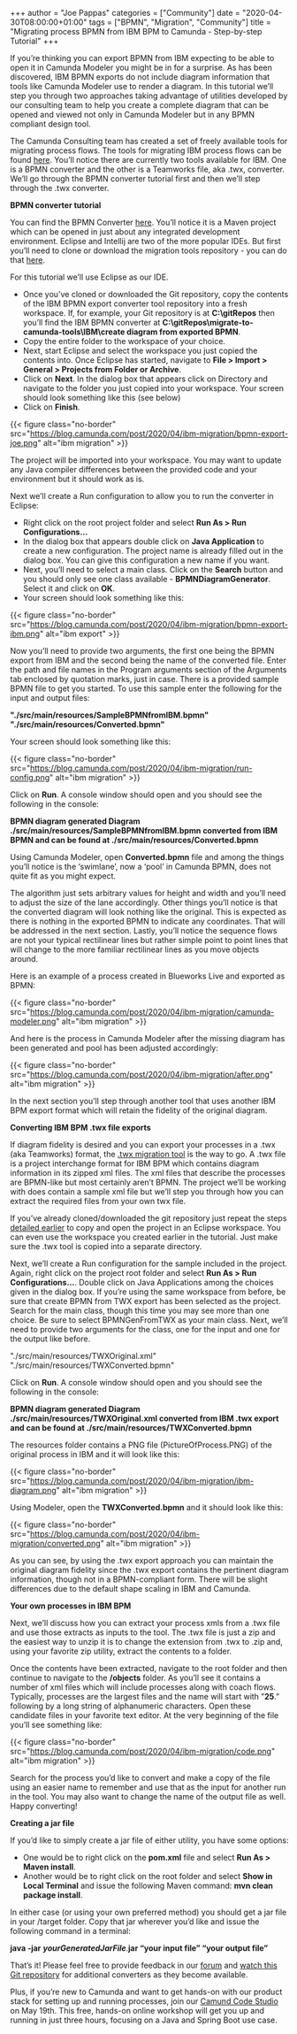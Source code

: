 +++
author = "Joe Pappas"
categories = ["Community"]
date = "2020-04-30T08:00:00+01:00"
tags = ["BPMN", "Migration", "Community"]
title = "Migrating process BPMN from IBM BPM to Camunda - Step-by-step Tutorial"
+++

If you’re thinking you can export BPMN from IBM expecting to be able to open it in Camunda Modeler you might be in for a surprise. As has been discovered, IBM BPMN exports do not include diagram information that tools like Camunda Modeler use to render a diagram. In this tutorial we’ll step you through two approaches taking advantage of utilities developed by our consulting team to help you create a complete diagram that can be opened and viewed not only in Camunda Modeler but in any BPMN compliant design tool.

<!--more-->

The Camunda Consulting team has created a set of freely available tools for migrating process flows. The tools for migrating IBM process flows can be found [here](https://github.com/camunda-consulting/migrate-to-camunda-tools/tree/master/IBM). You’ll notice there are currently two tools available for IBM. One is a BPMN converter and the other is a Teamworks file, aka .twx, converter. We’ll go through the BPMN converter tutorial first and then we’ll step through the .twx converter.

__BPMN converter tutorial__

You can find the BPMN Converter [here](https://github.com/camunda-consulting/migrate-to-camunda-tools/tree/master/IBM/create%20diagram%20from%20exported%20BPMN). You’ll notice it is a Maven project which can be opened in just about any integrated development environment. Eclipse and Intellij are two of the more popular IDEs. But first you’ll need to clone or download the migration tools repository - you can do that [here](https://github.com/camunda-consulting/migrate-to-camunda-tools).

For this tutorial we’ll use Eclipse as our IDE.

- Once you’ve cloned or downloaded the Git repository, copy the contents of the IBM BPMN export converter tool repository into a fresh workspace. If, for example, your Git repository is at __C:\gitRepos__ then you’ll find the IBM BPMN converter at __C:\gitRepos\migrate-to-camunda-tools\IBM\create diagram from exported BPMN__.
- Copy the entire folder to the workspace of your choice.
- Next, start Eclipse and select the workspace you just copied the contents into. Once Eclipse has started, navigate to __File > Import > General > Projects from Folder or Archive__.
- Click on __Next__. In the dialog box that appears click on Directory and navigate to the folder you just copied into your workspace. Your screen should look something like this (see below)
- Click on __Finish__.

{{< figure class="no-border" src="https://blog.camunda.com/post/2020/04/ibm-migration/bpmn-export-joe.png" alt="ibm migration" >}}

The project will be imported into your workspace. You may want to update any Java compiler differences between the provided code and your environment but it should work as is.

Next we’ll create a Run configuration to allow you to run the converter in Eclipse:

- Right click on the root project folder and select __Run As > Run Configurations…__
- In the dialog box that appears double click on __Java Application__ to create a new configuration. The project name is already filled out in the dialog box. You can give this configuration a new name if you want.
- Next, you’ll need to select a main class. Click on the __Search__ button and you should only see one class available - __BPMNDiagramGenerator__. Select it and click on __OK__.
- Your screen should look something like this:

{{< figure class="no-border" src="https://blog.camunda.com/post/2020/04/ibm-migration/bpmn-export-ibm.png" alt="ibm export" >}}

Now you’ll need to provide two arguments, the first one being the BPMN export from IBM and the second being the name of the converted file. Enter the path and file names in the Program arguments section of the Arguments tab enclosed by quotation marks, just in case. There is a provided sample BPMN file to get you started. To use this sample enter the following for the input and output files:

__"./src/main/resources/SampleBPMNfromIBM.bpmn"  
"./src/main/resources/Converted.bpmn"__

Your screen should look something like this:

{{< figure class="no-border" src="https://blog.camunda.com/post/2020/04/ibm-migration/run-config.png" alt="ibm migration" >}}

Click on __Run__. A console window should open and you should see the following in the console:

__BPMN diagram generated
Diagram ./src/main/resources/SampleBPMNfromIBM.bpmn converted from IBM BPMN and can be found at ./src/main/resources/Converted.bpmn__

Using Camunda Modeler, open __Converted.bpmn__ file and among the things you’ll notice is the ‘swimlane’, now a ‘pool’ in Camunda BPMN, does not quite fit as you might expect.

The algorithm just sets arbitrary values for height and width and you’ll need to adjust the size of the lane accordingly. Other things you’ll notice is that the converted diagram will look nothing like the original. This is expected as there is nothing in the exported BPMN to indicate any coordinates. That will be addressed in the next section. Lastly, you’ll notice the sequence flows are not your typical rectilinear lines but rather simple point to point lines that will change to the more familiar rectilinear lines as you move objects around.

Here is an example of a process created in Blueworks Live and exported as BPMN:

{{< figure class="no-border" src="https://blog.camunda.com/post/2020/04/ibm-migration/camunda-modeler.png" alt="ibm migration" >}}

And here is the process in Camunda Modeler after the missing diagram has been generated and pool has been adjusted accordingly:

{{< figure class="no-border" src="https://blog.camunda.com/post/2020/04/ibm-migration/after.png" alt="ibm migration" >}}

In the next section you’ll step through another tool that uses another IBM BPM export format which will retain the fidelity of the original diagram.

__Converting IBM BPM .twx file exports__

If diagram fidelity is desired and you can export your processes in a .twx (aka Teamworks) format, the [.twx migration tool](https://github.com/camunda-consulting/migrate-to-camunda-tools/tree/master/IBM/create%20BPMN%20from%20TWX%20export) is the way to go. A .twx file is a project interchange format for IBM BPM which contains diagram information in its zipped xml files. The xml files that describe the processes are BPMN-like but most certainly aren’t BPMN. The project we’ll be working with does contain a sample xml file but we’ll step you through how you can extract the required files from your own twx file.

If you’ve already cloned/downloaded the git repository just repeat the steps [detailed earlier](#) to copy and open the project in an Eclipse workspace. You can even use the workspace you created earlier in the tutorial. Just make sure the .twx tool is copied into a separate directory.

Next, we’ll create a Run configuration for the sample included in the project. Again, right click on the project root folder and select __Run As > Run Configurations…__.
Double click on Java Applications among the choices given in the dialog box. If you’re using the same workspace from before, be sure that create BPMN from TWX export has been selected as the project.
Search for the main class, though this time you may see more than one choice. Be sure to select BPMNGenFromTWX as your main class.
Next, we’ll need to provide two arguments for the class, one for the input and one for the output like before.


"./src/main/resources/TWXOriginal.xml"  "./src/main/resources/TWXConverted.bpmn"

Click on __Run__. A console window should open and you should see the following in the console:

__BPMN diagram generated
Diagram ./src/main/resources/TWXOriginal.xml converted from IBM .twx export and can be found at ./src/main/resources/TWXConverted.bpmn__

The resources folder contains a PNG file (PictureOfProcess.PNG) of the original process in IBM and it will look like this:

{{< figure class="no-border" src="https://blog.camunda.com/post/2020/04/ibm-migration/ibm-diagram.png" alt="ibm migration" >}}

Using Modeler, open the __TWXConverted.bpmn__ and it should look like this:

{{< figure class="no-border" src="https://blog.camunda.com/post/2020/04/ibm-migration/converted.png" alt="ibm migration" >}}

As you can see, by using the .twx export approach you can maintain the original diagram fidelity since the .twx export contains the pertinent diagram information, though not in a BPMN-compliant form. There will be slight differences due to the default shape scaling in IBM and Camunda.

__Your own processes in IBM BPM__

Next, we’ll discuss how you can extract your process xmls from a .twx file and use those extracts as inputs to the tool. The .twx file is just a zip and the easiest way to unzip it is to change the extension from .twx to .zip and, using your favorite zip utility, extract the contents to a folder.

Once the contents have been extracted, navigate to the root folder and then continue to navigate to the __/objects__ folder. As you’ll see it contains a number of xml files which will include processes along with coach flows. Typically, processes are the largest files and the name will start with ”__25__.” following by a long string of alphanumeric characters. Open these candidate files in your favorite text editor. At the very beginning of the file you’ll see something like:

{{< figure class="no-border" src="https://blog.camunda.com/post/2020/04/ibm-migration/code.png" alt="ibm migration" >}}

Search for the process you’d like to convert and make a copy of the file using an easier name to remember and use that as the input for another run in the tool. You may also want to change the name of the output file as well. Happy converting!

__Creating a jar file__

If you’d like to simply create a jar file of either utility, you have some options:

- One would be to right click on the __pom.xml__ file and select __Run As > Maven install__.
- Another would be to right click on the root folder and select __Show in Local Terminal__ and issue the following Maven command: __mvn clean package install__.

In either case (or using your own preferred method) you should get a jar file in your /target folder. Copy that jar wherever you’d like and issue the following command in a terminal:

__java -jar__ ***yourGeneratedJarFile***.__jar “your input file” “your output file”__

That’s it! Please feel free to provide feedback in our [forum](https://forum.camunda.org/) and [watch this Git repository](https://github.com/camunda-consulting/migrate-to-camunda-tools) for additional converters as they become available.

Plus, if you’re new to Camunda and want to get hands-on with our product stack for setting up and running processes, join our [Camund Code Studio](https://www.eventbrite.ca/e/camunda-code-studio-tickets-103236037768) on May 19th. This free, hands-on online workshop will get you up and running in just three hours, focusing on a Java and Spring Boot use case.
